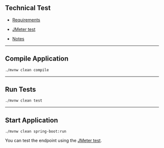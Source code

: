 ## Technical Test

- [Requirements](TECHNICAL_TEST.md)

- [JMeter test](src/test/jmeter/inditex-test.jmx)

- [Notes](NOTES.md)

---

## Compile Application

```
./mvnw clean compile
```

---

## Run Tests

```
./mvnw clean test
```

---

## Start Application

```
./mvnw clean spring-boot:run
```

You can test the endpoint using the [JMeter test](src/test/jmeter/inditex-test.jmx).